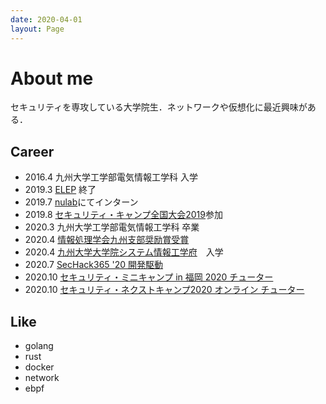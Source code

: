```yaml
---
date: 2020-04-01
layout: Page
---
```


# About me
セキュリティを専攻している大学院生．ネットワークや仮想化に最近興味がある．

## Career
- 2016.4 九州大学工学部電気情報工学科 入学
- 2019.3 [ELEP](http://www.isc.kyushu-u.ac.jp/california/qeep/elep) 終了
- 2019.7 [nulab](https://nulab.com/ja/)にてインターン
- 2019.8 [セキュリティ・キャンプ全国大会2019](https://www.ipa.go.jp/jinzai/camp/2019/zenkoku2019_index.html)参加
- 2020.3 九州大学工学部電気情報工学科 卒業
- 2020.4 [情報処理学会九州支部奨励賞受賞](https://www.ipsj-kyushu.jp/prizes/hinokuni-init)
- 2020.4 [九州大学大学院システム情報工学府](https://www.isee.kyushu-u.ac.jp/)　入学
- 2020.7 [SecHack365 '20 開発駆動](https://sechack365.nict.go.jp/)
- 2020.10 [セキュリティ・ミニキャンプ in 福岡 2020 チューター](https://www.security-camp.or.jp/minicamp/fukuoka2020.html)
- 2020.10 [セキュリティ・ネクストキャンプ2020 オンライン チューター](https://www.ipa.go.jp/jinzai/camp/2020/next2020_index.html)

## Like
- golang
- rust
- docker
- network
- ebpf
